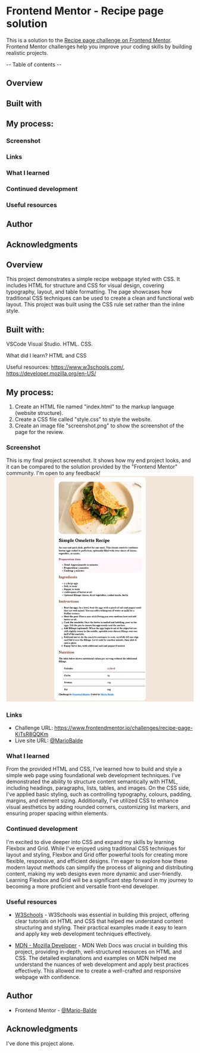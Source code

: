 # Frontend Mentor - Recipe page solution
This is a solution to the [Recipe page challenge on Frontend Mentor](https://www.frontendmentor.io/challenges/recipe-page-KiTsR8QQKm). Frontend Mentor challenges help you improve your coding skills by building realistic projects. 

-- Table of contents --

## Overview
## Built with
## My process:
### Screenshot
### Links
### What I learned
### Continued development
### Useful resources
## Author
## Acknowledgments


## Overview
This project demonstrates a simple recipe webpage styled with CSS. It includes HTML for structure and CSS for visual design, covering typography, layout, and table formatting. The page showcases how traditional CSS techniques can be used to create a clean and functional web layout. This project was built using the CSS rule set rather than the inline style. 

## Built with:
VSCode Visual Studio.
HTML.
CSS.

What did I learn?
HTML and CSS

Useful resources:
https://www.w3schools.com/, https://developer.mozilla.org/en-US/

## My process:
1. Create an HTML file named "index.html" to the markup language (website structure).
2. Create a CSS file called "style.css" to style the website.
3. Create an image file "screenshot.png" to show the screenshot of the page for the review. 


### Screenshot
This is my final project screenshot. It shows how my end project looks, and it can be compared to the solution provided by the "Frontend Mentor" community. I'm open to any feedback!
![Alt text](/screenshot.png)

### Links

- Challenge URL: https://www.frontendmentor.io/challenges/recipe-page-KiTsR8QQKm
- Live site URL: [@MarioBalde](https://frontend-mentor-recipe-page-gamma.vercel.app/)



### What I learned
From the provided HTML and CSS, I've learned how to build and style a simple web page using foundational web development techniques. I've demonstrated the ability to structure content semantically with HTML, including headings, paragraphs, lists, tables, and images. On the CSS side, I've applied basic styling, such as controlling typography, colours, padding, margins, and element sizing. Additionally, I've utilized CSS to enhance visual aesthetics by adding rounded corners, customizing list markers, and ensuring proper spacing within elements.


### Continued development
I'm excited to dive deeper into CSS and expand my skills by learning Flexbox and Grid. While I've enjoyed using traditional CSS techniques for layout and styling, Flexbox and Grid offer powerful tools for creating more flexible, responsive, and efficient designs. I'm eager to explore how these modern layout methods can simplify the process of aligning and distributing content, making my web designs even more dynamic and user-friendly. Learning Flexbox and Grid will be a significant step forward in my journey to becoming a more proficient and versatile front-end developer.


### Useful resources
- [W3Schools](https://www.w3schools.com/) - W3Schools was essential in building this project, offering clear tutorials on HTML and CSS that helped me understand content structuring and styling. Their practical examples made it easy to learn and apply key web development techniques effectively.

- [MDN - Mozilla Developer](https://www.example.com) - MDN Web Docs was crucial in building this project, providing in-depth, well-structured resources on HTML and CSS. The detailed explanations and examples on MDN helped me understand the nuances of web development and apply best practices effectively. This allowed me to create a well-crafted and responsive webpage with confidence.

## Author
- Frontend Mentor - [@Mario-Balde](https://www.frontendmentor.io/profile/Mario-Balde)

## Acknowledgments
I've done this project alone.
